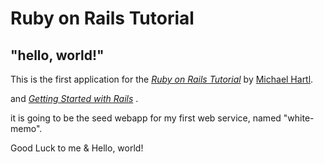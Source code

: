 # Ruby on Rails Tutorial

## "hello, world!"

This is the first application for the
[*Ruby on Rails Tutorial*](https://www.railstutorial.org/)
by [Michael Hartl](https://www.michaelhartl.com/). 

and
[*Getting Started with Rails*](http://guides.rubyonrails.org/v5.2/getting_started.html)
.

it is going to be the seed webapp for my first web service, named "white-memo".

Good Luck to me & Hello, world!